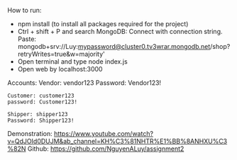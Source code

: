 How to run:
- npm install (to install all packages required for the project)
- Ctrl + shift + P and search MongoDB: Connect with connection string. Paste: mongodb+srv://Luy:mypassword@cluster0.tv3wrar.mongodb.net/shop?retryWrites=true&w=majority'
- Open terminal and type node index.js 
- Open web by localhost:3000

Accounts:
	Vendor: vendor123
	Password: Vendor123!
	
	Customer: customer123
	password: Customer123!
	
	Shipper: shipper123
	Password: Shipper123!


Demonstration: https://www.youtube.com/watch?v=QdJOId0DUJM&ab_channel=KH%C3%81NHTR%E1%BB%8ANHXU%C3%82N
Github: https://github.com/NguyenALuy/assignment2
